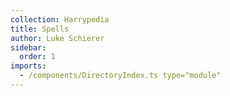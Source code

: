 ```yaml
---
collection: Harrypedia
title: Spells
author: Luke Schierer
sidebar:
  order: 1
imports:
  - /components/DirectoryIndex.ts type="module"
---
```


<directory-index directory="/Harrypedia/magic/spells/"></directory-index>
